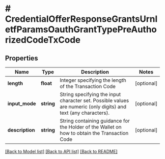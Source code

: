 # # CredentialOfferResponseGrantsUrnIetfParamsOauthGrantTypePreAuthorizedCodeTxCode

## Properties

Name | Type | Description | Notes
------------ | ------------- | ------------- | -------------
**length** | **float** | Integer specifying the length of the Transaction Code | [optional]
**input_mode** | **string** | String specifying the input character set. Possible values are numeric (only digits) and text (any characters). | [optional]
**description** | **string** | String containing guidance for the Holder of the Wallet on how to obtain the Transaction Code | [optional]

[[Back to Model list]](../../README.md#models) [[Back to API list]](../../README.md#endpoints) [[Back to README]](../../README.md)

